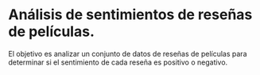# Análisis de sentimientos de reseñas de películas.
El objetivo es analizar un conjunto de datos de reseñas de películas para determinar si el sentimiento de cada reseña es positivo o negativo.
